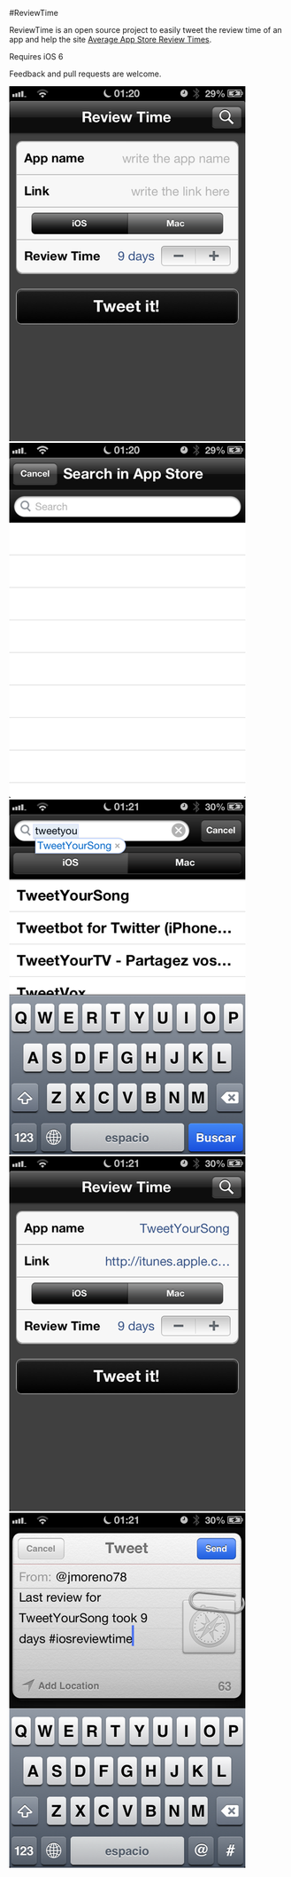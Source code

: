 #ReviewTime

ReviewTime is an open source project to easily tweet the review time of an app and help the site [Average App Store Review Times](http://reviewtimes.shinydevelopment.com).

Requires iOS 6

Feedback and pull requests are welcome.

![ReviewTime Screenshot](https://github.com/jmoreno/ReviewTime/raw/master/IMG_0525.PNG)
![ReviewTime Screenshot](https://github.com/jmoreno/ReviewTime/raw/master/IMG_0526.PNG)
![ReviewTime Screenshot](https://github.com/jmoreno/ReviewTime/raw/master/IMG_0527.PNG)
![ReviewTime Screenshot](https://github.com/jmoreno/ReviewTime/raw/master/IMG_0528.PNG)
![ReviewTime Screenshot](https://github.com/jmoreno/ReviewTime/raw/master/IMG_0529.PNG)
